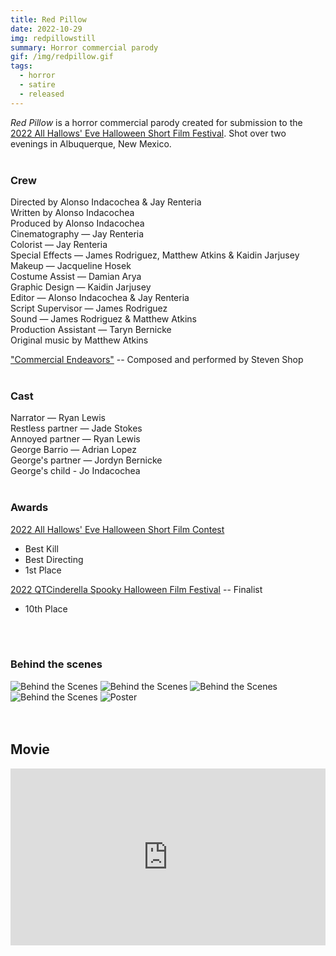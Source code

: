 ```yaml
---
title: Red Pillow
date: 2022-10-29
img: redpillowstill
summary: Horror commercial parody
gif: /img/redpillow.gif
tags:
  - horror
  - satire
  - released
---
```


_Red Pillow_ is a horror commercial parody created for submission to the [2022 All Hallows' Eve Halloween Short Film Festival](https://www.youtube.com/watch?v=o87H-Lnoy4U). Shot over two evenings in Albuquerque, New Mexico.
</br>
</br>

### Crew

Directed by Alonso Indacochea & Jay Renteria</br>
Written by Alonso Indacochea</br>
Produced by Alonso Indacochea</br>
Cinematography — Jay Renteria</br>
Colorist — Jay Renteria</br>
Special Effects — James Rodriguez, Matthew Atkins & Kaidin Jarjusey</br>
Makeup — Jacqueline Hosek</br>
Costume Assist — Damian Arya</br>
Graphic Design — Kaidin Jarjusey</br>
Editor — Alonso Indacochea & Jay Renteria</br>
Script Supervisor — James Rodriguez</br>
Sound — James Rodriguez & Matthew Atkins</br>
Production Assistant — Taryn Bernicke</br>
Original music by Matthew Atkins

["Commercial Endeavors"](https://soundcloud.com/user-733700878/commercial-endeavours) -- Composed and performed by Steven Shop
</br>
</br>

### Cast

Narrator — Ryan Lewis</br>
Restless partner — Jade Stokes</br>
Annoyed partner — Ryan Lewis</br>
George Barrio — Adrian Lopez</br>
George's partner — Jordyn Bernicke</br>
George's child - Jo Indacochea
</br>
</br>

### Awards

[2022 All Hallows' Eve Halloween Short Film Contest](https://www.youtube.com/watch?v=AwuGuXriOOs)
* Best Kill
* Best Directing
* 1st Place

[2022 QTCinderella Spooky Halloween Film Festival](https://www.youtube.com/watch?v=-WYlCyUylXw) -- Finalist
* 10th Place
</br>
</br>

### Behind the scenes

<div class="row g-2">
  <div class="col-lg-6 col-md-12 mb-6 mb-lg-0">
    <img src="/img/red_pillow/behind_3.png" class="w-100 shadow-1-strong rounded mb-2" alt="Behind the Scenes">
    <img src="/img/red_pillow/behind_1.jpg" class="w-100 shadow-1-strong rounded mb-2" alt="Behind the Scenes">
    <img src="/img/red_pillow/behind_4.jpg" class="w-100 shadow-1-strong rounded mb-2" alt="Behind the Scenes">
  </div>
  <div class="col-lg-6 mb-6 mb-lg-0">
    <img src="/img/red_pillow/behind_2.jpg" class="w-100 shadow-1-strong rounded mb-2" alt="Behind the Scenes">
    <img src="/img/red_pillow/poster.png" class="w-100 shadow-1-strong rounded mb-2" alt="Poster">
  </div>
</div>
<br><br>

## Movie

<style>.embed-container { position: relative; padding-bottom: 56.25%; height: 0; overflow: hidden; max-width: 100%; } .embed-container iframe, .embed-container object, .embed-container embed { position: absolute; top: 0; left: 0; width: 100%; height: 100%; }</style><div class='embed-container'><iframe width="100%" height="400vh" src="https://www.youtube.com/embed/3l1Q3u9gli4" title="YouTube video player" frameborder="0" allow="accelerometer; autoplay; clipboard-write; encrypted-media; gyroscope; picture-in-picture" allowfullscreen></iframe></div>
